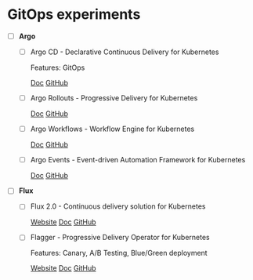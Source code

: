 # GitOps experiments

* [ ] **Argo**
  * [ ] Argo CD - Declarative Continuous Delivery for Kubernetes

    Features: GitOps

    [Doc](https://argo-cd.readthedocs.io/)
    [GitHub](https://github.com/argoproj/argo-cd)
  * [ ] Argo Rollouts - Progressive Delivery for Kubernetes
    
    [Doc](https://argo-rollouts.readthedocs.io/)
    [GitHub](https://github.com/argoproj/argo-rollouts)
  * [ ] Argo Workflows - Workflow Engine for Kubernetes
    
    [Doc](https://argo-workflows.readthedocs.io/)
    [GitHub](https://github.com/argoproj/argo-workflows)
  * [ ] Argo Events - Event-driven Automation Framework for Kubernetes
    
    [Doc](https://argoproj.github.io/argo-events/)
    [GitHub](https://github.com/argoproj/argo-events)
* [ ] **Flux**
  * [ ] Flux 2.0 - Continuous delivery solution for Kubernetes

    [Website](https://fluxcd.io/)
    [Doc](https://fluxcd.io/flux/)
    [GitHub](https://github.com/fluxcd/flux2)
  * [ ] Flagger - Progressive Delivery Operator for Kubernetes

    Features: Canary, A/B Testing, Blue/Green deployment

    [Website](https://flagger.app/)
    [Doc](https://docs.flagger.app/)
    [GitHub](https://github.com/fluxcd/flagger)
